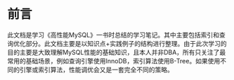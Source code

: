 # 前言

此文档是学习《高性能MySQL》一书时总结的学习笔记。其中主要包括索引和查询优化部分。此文档主要是以知识点+实践例子的结构进行整理。由于此次学习的目的主要是大致理解MySQL性能的基础知识，且本人并非DBA，所有只关注了最常用的基础场景，例如查询引擎使用InnoDB，索引算法使用B-Tree。如果使用不同的引擎或索引算法，性能调优会又是一套完全不同的策略。

